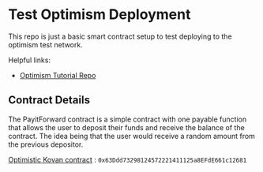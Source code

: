 # Test Optimism Deployment

This repo is just a basic smart contract setup to test deploying to the optimism test network.

Helpful links:
- [Optimism Tutorial Repo](https://github.com/ethereum-optimism/optimism-tutorial/tree/main/getting-started)


## Contract Details

The PayitForward contract is a simple contract with one payable function that allows the user to deposit their funds
and receive the balance of the contract. The idea being that the user would receive a random amount from the previous depositor.

[Optimistic Kovan contract](https://kovan-optimistic.etherscan.io/address/0x63Ddd73298124572221411125a8EFdE661c12681) : `0x63Ddd73298124572221411125a8EFdE661c12681`



